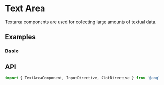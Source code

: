 # Text Area

<app-references
issues="https://github.com/valentingavran/anglify/labels/component%3A%20Textarea"
bundle-size="https://bundlephobia.com/package/@anglify/components@latest"/>

Textarea components are used for collecting large amounts of textual data.

## Examples

### Basic

<app-code-example component="text-area" example="basic"></app-code-example>

## API

```typescript
import { TextAreaComponent, InputDirective, SlotDirective } from '@anglify/components';
```

<app-inputs-table components="TextAreaComponent" directives="InputDirective"></app-inputs-table>
